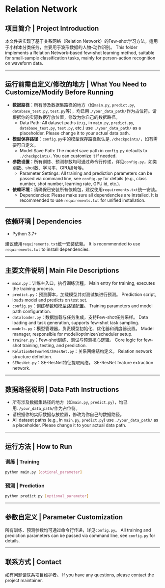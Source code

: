 # Relation Network

## 项目简介 | Project Introduction

本文件夹实现了基于关系网络（Relation Network）的Few-shot学习方法，适用于小样本分类任务，主要用于波形数据的人物-动作识别。
This folder implements a Relation Network-based few-shot learning method, suitable for small-sample classification tasks, mainly for person-action recognition on waveform data.

---

## 运行前需自定义/修改的地方 | What You Need to Customize/Modify Before Running

- **数据路径**：所有涉及数据集路径的地方（如`main.py`, `predict.py`, `database_test.py`, `test.py`等），均已用`./your_data_path/`作为占位符。请根据你的实际数据存放位置，修改为你自己的数据路径。
  - Data Path: All dataset paths (e.g., in `main.py`, `predict.py`, `database_test.py`, `test.py`, etc.) use `./your_data_path/` as a placeholder. Please change it to your actual data path.
- **模型保存路径**：`config.py`中的模型保存路径默认是`./checkpoints/`，如有需要可自定义。
  - Model Save Path: The model save path in `config.py` defaults to `./checkpoints/`. You can customize it if needed.
- **参数设置**：所有训练、预测参数均可通过命令行传递，详见`config.py`，如类别数、shot数、学习率、GPU编号等。
  - Parameter Settings: All training and prediction parameters can be passed via command line, see `config.py` for details (e.g., class number, shot number, learning rate, GPU id, etc.).
- **依赖环境**：请确保已安装所有依赖包，建议使用`requirements.txt`统一安装。
  - Dependencies: Please make sure all dependencies are installed. It is recommended to use `requirements.txt` for unified installation.

---

## 依赖环境 | Dependencies

- Python 3.7+

建议使用`requirements.txt`统一安装依赖。
It is recommended to use `requirements.txt` to install dependencies.

---

## 主要文件说明 | Main File Descriptions

- `main.py`：训练主入口，执行训练流程。
  Main entry for training, executes the training process.
- `predict.py`：预测脚本，加载模型并对测试集进行预测。
  Prediction script, loads model and predicts on test set.
- `config.py`：训练参数和模型路径配置。
  Training parameters and model path configuration.
- `dataloader.py`：数据加载与任务生成，支持Few-shot任务采样。
  Data loading and task generation, supports few-shot task sampling.
- `models.py`：模型管理器，负责模型初始化、优化器和调度器设置。
  Model manager, responsible for model/optimizer/scheduler setup.
- `trainer.py`：Few-shot训练、测试与预测核心逻辑。
  Core logic for few-shot training, testing, and prediction.
- `RelationNetworkWithResNet.py`：关系网络结构定义。
  Relation network structure definition.
- `SEResNet.py`：SE-ResNet特征提取网络。
  SE-ResNet feature extraction network.
---

## 数据路径说明 | Data Path Instructions

- 所有涉及数据集路径的地方（如`main.py`, `predict.py`），均已用`./your_data_path/`作为占位符。
- 请根据你的实际数据存放位置，修改为你自己的数据路径。
- All dataset paths (e.g., in `main.py`, `predict.py`) use `./your_data_path/` as a placeholder. Please change it to your actual data path.

---

## 运行方法 | How to Run

### 训练 | Training
```bash
python main.py [optional_parameter]
```

### 预测 | Prediction
```bash
python predict.py [optional_parameter]
```

---

## 参数自定义 | Parameter Customization

所有训练、预测参数均可通过命令行传递，详见`config.py`。
All training and prediction parameters can be passed via command line, see `config.py` for details.

---

## 联系方式 | Contact
如有问题请联系项目维护者。
If you have any questions, please contact the project maintainer.
